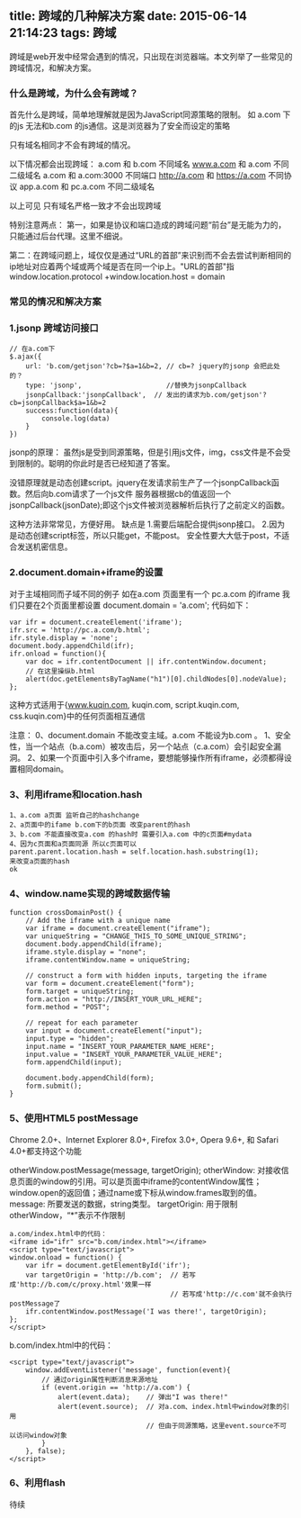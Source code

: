 title: 跨域的几种解决方案
date: 2015-06-14 21:14:23
tags: 跨域
---
跨域是web开发中经常会遇到的情况，只出现在浏览器端。本文列举了一些常见的跨域情况，和解决方案。

### 什么是跨域，为什么会有跨域？

首先什么是跨域，简单地理解就是因为JavaScript同源策略的限制。
如 a.com 下的js 无法和b.com 的js通信。这是浏览器为了安全而设定的策略

只有域名相同才不会有跨域的情况。

以下情况都会出现跨域：
a.com 和 b.com 不同域名
www.a.com 和 a.com 不同二级域名
a.com 和 a.com:3000 不同端口
http://a.com 和 https://a.com 不同协议
app.a.com 和 pc.a.com 不同二级域名

以上可见 只有域名严格一致才不会出现跨域

特别注意两点：
第一，如果是协议和端口造成的跨域问题“前台”是无能为力的，只能通过后台代理。这里不细说。

第二：在跨域问题上，域仅仅是通过“URL的首部”来识别而不会去尝试判断相同的ip地址对应着两个域或两个域是否在同一个ip上。"URL的首部"指window.location.protocol +window.location.host = domain



### 常见的情况和解决方案

### 1.jsonp 跨域访问接口
    // 在a.com下
    $.ajax({
        url: 'b.com/getjson'?cb=?$a=1&b=2, // cb=? jquery的jsonp 会把此处的？
        type: 'jsonp',                     //替换为jsonpCallback
        jsonpCallback:'jsonpCallback',  // 发出的请求为b.com/getjson'?cb=jsonpCallback$a=1&b=2
        success:function(data){
            console.log(data)
        }
    })
jsonp的原理：
虽然js是受到同源策略，但是引用js文件，img，css文件是不会受到限制的。聪明的你此时是否已经知道了答案。

没错原理就是动态创建script。jquery在发请求前生产了一个jsonpCallback函数。然后向b.com请求了一个js文件
服务器根据cb的值返回一个jsonpCallback(jsonDate);即这个js文件被浏览器解析后执行了之前定义的函数。

这种方法非常常见，方便好用。
缺点是
1.需要后端配合提供jsonp接口。
2.因为是动态创建script标签，所以只能get，不能post。 安全性要大大低于post，不适合发送机密信息。


### 2.document.domain+iframe的设置
对于主域相同而子域不同的例子
如在a.com 页面里有一个 pc.a.com 的iframe
我们只要在2个页面里都设置 document.domain = 'a.com';
代码如下：

    var ifr = document.createElement('iframe');
    ifr.src = 'http://pc.a.com/b.html';
    ifr.style.display = 'none';
    document.body.appendChild(ifr);
    ifr.onload = function(){
        var doc = ifr.contentDocument || ifr.contentWindow.document;
        // 在这里操纵b.html
        alert(doc.getElementsByTagName("h1")[0].childNodes[0].nodeValue);
    };


这种方式适用于{www.kuqin.com, kuqin.com, script.kuqin.com, css.kuqin.com}中的任何页面相互通信

注意：
0、document.domain 不能改变主域。a.com 不能设为b.com 。
1、安全性，当一个站点（b.a.com）被攻击后，另一个站点（c.a.com）会引起安全漏洞。
2、如果一个页面中引入多个iframe，要想能够操作所有iframe，必须都得设置相同domain。
### 3、利用iframe和location.hash
    1、a.com a页面 监听自己的hashchange
    2、a页面中的ifame b.com下的b页面 改变parent的hash
    3、b.com 不能直接改变a.com 的hash时 需要引入a.com 中的c页面#mydata
    4、因为c页面和a页面同源 所以c页面可以
    parent.parent.location.hash = self.location.hash.substring(1);
    来改变a页面的hash
    ok
### 4、window.name实现的跨域数据传输

    function crossDomainPost() {
        // Add the iframe with a unique name
        var iframe = document.createElement("iframe");
        var uniqueString = "CHANGE_THIS_TO_SOME_UNIQUE_STRING";
        document.body.appendChild(iframe);
        iframe.style.display = "none";
        iframe.contentWindow.name = uniqueString;

        // construct a form with hidden inputs, targeting the iframe
        var form = document.createElement("form");
        form.target = uniqueString;
        form.action = "http://INSERT_YOUR_URL_HERE";
        form.method = "POST";

        // repeat for each parameter
        var input = document.createElement("input");
        input.type = "hidden";
        input.name = "INSERT_YOUR_PARAMETER_NAME_HERE";
        input.value = "INSERT_YOUR_PARAMETER_VALUE_HERE";
        form.appendChild(input);

        document.body.appendChild(form);
        form.submit();
    }

### 5、使用HTML5 postMessage
Chrome 2.0+、Internet Explorer 8.0+, Firefox 3.0+, Opera 9.6+, 和 Safari 4.0+都支持这个功能

otherWindow.postMessage(message, targetOrigin);
otherWindow: 对接收信息页面的window的引用。可以是页面中iframe的contentWindow属性；window.open的返回值；通过name或下标从window.frames取到的值。
message: 所要发送的数据，string类型。
targetOrigin: 用于限制otherWindow，“*”表示不作限制

    a.com/index.html中的代码：
    <iframe id="ifr" src="b.com/index.html"></iframe>
    <script type="text/javascript">
    window.onload = function() {
        var ifr = document.getElementById('ifr');
        var targetOrigin = 'http://b.com';  // 若写成'http://b.com/c/proxy.html'效果一样
                                            // 若写成'http://c.com'就不会执行postMessage了
        ifr.contentWindow.postMessage('I was there!', targetOrigin);
    };
    </script>

b.com/index.html中的代码：

    <script type="text/javascript">
        window.addEventListener('message', function(event){
            // 通过origin属性判断消息来源地址
            if (event.origin == 'http://a.com') {
                alert(event.data);    // 弹出"I was there!"
                alert(event.source);  // 对a.com、index.html中window对象的引用
                                      // 但由于同源策略，这里event.source不可以访问window对象
            }
        }, false);
    </script>
### 6、利用flash

待续
